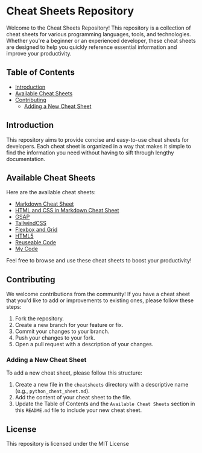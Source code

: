 # Cheat Sheets Repository

Welcome to the Cheat Sheets Repository! This repository is a collection of cheat sheets for various programming languages, tools, and technologies. Whether you're a beginner or an experienced developer, these cheat sheets are designed to help you quickly reference essential information and improve your productivity.

## Table of Contents

- [Introduction](#introduction)
- [Available Cheat Sheets](#available-cheat-sheets)
- [Contributing](#contributing)
  - [Adding a New Cheat Sheet](#adding-a-new-cheat-sheet)

## Introduction

This repository aims to provide concise and easy-to-use cheat sheets for developers. Each cheat sheet is organized in a way that makes it simple to find the information you need without having to sift through lengthy documentation.

## Available Cheat Sheets

Here are the available cheat sheets:

- [Markdown Cheat Sheet](Markdown-CheatSheet.md)
- [HTML and CSS in Markdown Cheat Sheet](Markdown-CheatSheet.md)
- [GSAP](cheatsheets/GSAP.md)
- [TailwindCSS](tailwind.md)
- [Flexbox and Grid](flexbox-grid.md)
- [HTML5](html5.md)
- [Reuseable Code](commoncode.md)
- [My Code](mycode.md)

Feel free to browse and use these cheat sheets to boost your productivity!

## Contributing

We welcome contributions from the community! If you have a cheat sheet that you'd like to add or improvements to existing ones, please follow these steps:

1. Fork the repository.
2. Create a new branch for your feature or fix.
3. Commit your changes to your branch.
4. Push your changes to your fork.
5. Open a pull request with a description of your changes.

### Adding a New Cheat Sheet

To add a new cheat sheet, please follow this structure:

1. Create a new file in the `cheatsheets` directory with a descriptive name (e.g., `python_cheat_sheet.md`).
2. Add the content of your cheat sheet to the file.
3. Update the Table of Contents and the `Available Cheat Sheets` section in this `README.md` file to include your new cheat sheet.

## License

This repository is licensed under the MIT License
